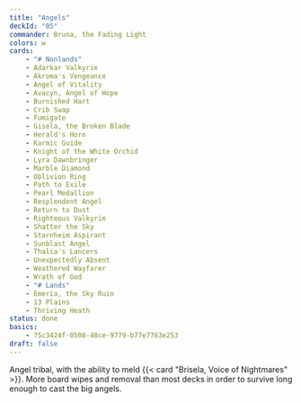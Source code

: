```yaml
---
title: "Angels"
deckId: "05"
commander: Bruna, the Fading Light
colors: w
cards:
    - "# Nonlands"
    - Adarkar Valkyrie
    - Akroma's Vengeance
    - Angel of Vitality
    - Avacyn, Angel of Hope
    - Burnished Hart
    - Crib Swap
    - Fumigate
    - Gisela, the Broken Blade
    - Herald's Horn
    - Karmic Guide
    - Knight of the White Orchid
    - Lyra Dawnbringer
    - Marble Diamond
    - Oblivion Ring
    - Path to Exile
    - Pearl Medallion
    - Resplendent Angel
    - Return to Dust
    - Righteous Valkyrie
    - Shatter the Sky
    - Starnheim Aspirant
    - Sunblast Angel
    - Thalia's Lancers
    - Unexpectedly Absent
    - Weathered Wayfarer
    - Wrath of God
    - "# Lands"
    - Emeria, the Sky Ruin
    - 13 Plains
    - Thriving Heath
status: done
basics:
    - 75c3424f-0500-48ce-9779-b77e7763e253
draft: false
---
```


Angel tribal, with the ability to meld {{< card "Brisela, Voice of Nightmares" >}}. More board wipes and removal than most decks in order to survive long enough to cast the big angels.

